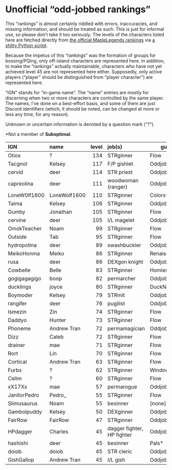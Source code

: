 # Unofficial “odd-jobbed rankings”

This “rankings” is almost certainly riddled with errors, inaccuracies, and
missing information, and should be treated as such. This is just for informal
use, so please don’t take it too seriously. The levels of the characters listed
here are fetched directly from [the official MapleLegends
rankings](https://maplelegends.com/ranking/all) via [a shitty Python
script](https://codeberg.org/oddjobs/odd-jobbed_rankings/src/branch/master/update.py).

Because the impetus of this “rankings” was the formation of groups for
bossing/PQing, only off-island characters are represented here. In addition, to
make the “rankings” actually maintainable, characters who have not yet achieved
level 45 are not represented here either. Supposedly, only active players
(“player” should be distinguished from “player character”) are represented
here.

“IGN” stands for “in-game name”. The “name” entries are mostly for discerning
when two or more characters are controlled by the same player. The names, I’ve
done on a best-effort basis, and some of them are just Discord identifiers
(which, it should be noted, can be changed at more or less any time, for any
reason).

Unknown or uncertain information is denoted by a question mark (“?”).

\*Not a member of <b>Suboptimal</b>.

| IGN        | name         | level | job(s)                 | guild         |
| :--------- | :----------- | ----: | :--------------------- | ------------- |
| Otios | ? | 134 | STRginner | Flow |
| Tacgnol | Kelsey | 117 | F/P gishlet | Oddjobs |
| cervid | deer | 114 | STR priest | Oddjobs |
| capreolina | deer | 111 | woodwoman (ranger) | Oddjobs |
| LoneW0lf1600 | LoneWolf1600 | 110 | STRginner | Colors\* |
| Taima | Kelsey | 106 | STRginner | Oddjobs |
| Gumby | Jonathan | 105 | STRginner | Flow |
| cervine | deer | 105 | I/L magelet | Oddjobs |
| OmokTeacher | Noam | 99 | STRginner | Flow |
| Outside | Tab | 95 | STRginner | Flow |
| hydropotina | deer | 89 | swashbuckler | Oddjobs |
| MeikoHonma | Meiko | 86 | STRginner | Renaissance\* |
| rusa | deer | 86 | DEXgon knight | Oddjobs |
| Cowbelle | Belle | 83 | STRginner | Homies\* |
| gogigagagigo | boop | 82 | permarcher | Oddjobs |
| ducklings | joyce | 80 | STRginner | DuckNation\* |
| Boymoder | Kelsey | 79 | STRmit | Oddjobs |
| rangifer | deer | 76 | pugilist | Oddjobs |
| Ismezin | Zin | 74 | STRginner | Flow |
| Daddyo | Hunter | 73 | STRginner | Flow |
| Phoneme | Andrew Tran | 72 | permamagician | Oddjobs |
| Dizz | Caleb | 72 | STRginner | Flow |
| drainer | mae | 71 | STRginner | Flow |
| Rort | Lin | 70 | STRginner | Flow |
| Cortical | Andrew Tran | 63 | STRginner | Flow |
| Furbs | ? | 62 | STRginner | WindowsXP\* |
| Celim | ? | 60 | STRginner | Flow |
| xX17Xx | mae | 57 | permarogue | Oddjobs |
| JanitorPedro | Pedro\_ | 55 | STRginner | Flow |
| Slimusaurus | Noam | 55 | besinner | \[none\]\* |
| Gambolpuddy | Kelsey | 50 | DEXginner | Oddjobs |
| FairRow | FairRow | 47 | STRginner | Oddjobs |
| HPdagger | Charles | 45 | dagger fighter, HP fighter | Oddjobs |
| hashishi | deer | 45 | besinner | Pals\* |
| doiob | doiob | 45 | STR cleric | Oddjobs |
| GishGallop | Andrew Tran | 45 | I/L gish | Oddjobs |
